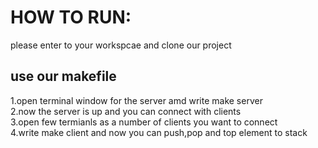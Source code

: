 # HOW TO RUN:
please enter to your workspcae and clone our project <br/>
## use our makefile 
1.open terminal window for the server amd write make server <br/>
2.now the server is up and you can connect with clients <br/>
3.open  few termianls as a number of clients you want to connect <br/>
4.write make client and now you can push,pop and top element to stack <br/>



